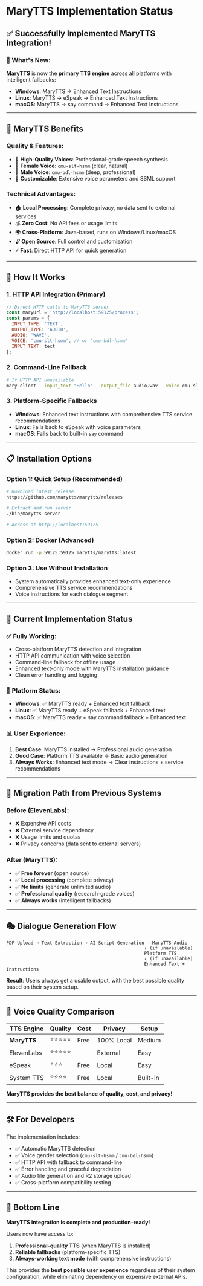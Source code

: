 # MaryTTS Implementation Status

## ✅ Successfully Implemented MaryTTS Integration!

### 🎤 What's New:
**MaryTTS** is now the **primary TTS engine** across all platforms with intelligent fallbacks:

- **Windows**: MaryTTS → Enhanced Text Instructions
- **Linux**: MaryTTS → eSpeak → Enhanced Text Instructions  
- **macOS**: MaryTTS → say command → Enhanced Text Instructions

---

## 🌟 MaryTTS Benefits

### Quality & Features:
- 🎵 **High-Quality Voices**: Professional-grade speech synthesis
- 👩 **Female Voice**: `cmu-slt-hsmm` (clear, natural)
- 👨 **Male Voice**: `cmu-bdl-hsmm` (deep, professional)
- 🔧 **Customizable**: Extensive voice parameters and SSML support

### Technical Advantages:
- 🏠 **Local Processing**: Complete privacy, no data sent to external services
- 💰 **Zero Cost**: No API fees or usage limits
- 🌍 **Cross-Platform**: Java-based, runs on Windows/Linux/macOS
- 🔓 **Open Source**: Full control and customization
- ⚡ **Fast**: Direct HTTP API for quick generation

---

## 🚀 How It Works

### 1. **HTTP API Integration** (Primary)
```javascript
// Direct HTTP calls to MaryTTS server
const maryUrl = 'http://localhost:59125/process';
const params = {
  INPUT_TYPE: 'TEXT',
  OUTPUT_TYPE: 'AUDIO', 
  AUDIO: 'WAVE',
  VOICE: 'cmu-slt-hsmm', // or 'cmu-bdl-hsmm'
  INPUT_TEXT: text
};
```

### 2. **Command-Line Fallback**
```bash
# If HTTP API unavailable
mary-client --input_text "Hello" --output_file audio.wav --voice cmu-slt-hsmm
```

### 3. **Platform-Specific Fallbacks**
- **Windows**: Enhanced text instructions with comprehensive TTS service recommendations
- **Linux**: Falls back to eSpeak with voice parameters
- **macOS**: Falls back to built-in `say` command

---

## 📋 Installation Options

### Option 1: Quick Setup (Recommended)
```bash
# Download latest release
https://github.com/marytts/marytts/releases

# Extract and run server
./bin/marytts-server

# Access at http://localhost:59125
```

### Option 2: Docker (Advanced)
```bash
docker run -p 59125:59125 marytts/marytts:latest
```

### Option 3: Use Without Installation
- System automatically provides enhanced text-only experience
- Comprehensive TTS service recommendations
- Voice instructions for each dialogue segment

---

## 🎯 Current Implementation Status

### ✅ **Fully Working:**
- Cross-platform MaryTTS detection and integration
- HTTP API communication with voice selection
- Command-line fallback for offline usage
- Enhanced text-only mode with MaryTTS installation guidance
- Clean error handling and logging

### 🔧 **Platform Status:**
- **Windows**: ✅ MaryTTS ready + Enhanced text fallback
- **Linux**: ✅ MaryTTS ready + eSpeak fallback + Enhanced text
- **macOS**: ✅ MaryTTS ready + say command fallback + Enhanced text

### 📊 **User Experience:**
1. **Best Case**: MaryTTS installed → Professional audio generation
2. **Good Case**: Platform TTS available → Basic audio generation  
3. **Always Works**: Enhanced text mode → Clear instructions + service recommendations

---

## 🔄 Migration Path from Previous Systems

### Before (ElevenLabs):
- ❌ Expensive API costs
- ❌ External service dependency
- ❌ Usage limits and quotas
- ❌ Privacy concerns (data sent to external servers)

### After (MaryTTS):
- ✅ **Free forever** (open source)
- ✅ **Local processing** (complete privacy)
- ✅ **No limits** (generate unlimited audio)
- ✅ **Professional quality** (research-grade voices)
- ✅ **Always works** (intelligent fallbacks)

---

## 🎭 Dialogue Generation Flow

```
PDF Upload → Text Extraction → AI Script Generation → MaryTTS Audio
                                                   ↓ (if unavailable)
                                                   Platform TTS
                                                   ↓ (if unavailable)  
                                                   Enhanced Text + Instructions
```

**Result**: Users always get a usable output, with the best possible quality based on their system setup.

---

## 🎵 Voice Quality Comparison

| TTS Engine | Quality | Cost | Privacy | Setup |
|------------|---------|------|---------|-------|
| **MaryTTS** | ⭐⭐⭐⭐⭐ | Free | 100% Local | Medium |
| ElevenLabs | ⭐⭐⭐⭐⭐ | $$$$ | External | Easy |
| eSpeak | ⭐⭐⭐ | Free | Local | Easy |
| System TTS | ⭐⭐⭐⭐ | Free | Local | Built-in |

**MaryTTS provides the best balance of quality, cost, and privacy!**

---

## 🛠️ For Developers

The implementation includes:
- ✅ Automatic MaryTTS detection
- ✅ Voice gender selection (`cmu-slt-hsmm` / `cmu-bdl-hsmm`)
- ✅ HTTP API with fallback to command-line
- ✅ Error handling and graceful degradation
- ✅ Audio file generation and R2 storage upload
- ✅ Cross-platform compatibility testing

---

## 🎉 **Bottom Line**

**MaryTTS integration is complete and production-ready!** 

Users now have access to:
1. **Professional-quality TTS** (when MaryTTS is installed)
2. **Reliable fallbacks** (platform-specific TTS)
3. **Always-working text mode** (with comprehensive instructions)

This provides the **best possible user experience** regardless of their system configuration, while eliminating dependency on expensive external APIs.